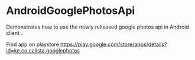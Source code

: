 # AndroidGooglePhotosApi
Demonstrates how to use the newly relieased google photos api in Android client .

Find app on playstore https://play.google.com/store/apps/details?id=ke.co.calista.googlephotos

